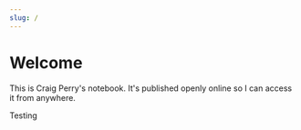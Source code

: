 ```yaml
---
slug: /
---
```


# Welcome

This is Craig Perry's notebook. It's published openly online so I can access it from anywhere.

Testing 
